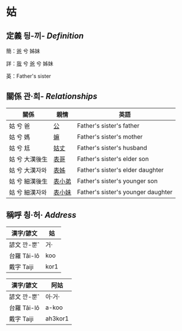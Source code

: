 # 姑
## 定義 딍-끼- _Definition_
簡：[爸](member2.md) 兮 姊妹

詳：[我](member1.md) 兮 [爸](member2.md) 兮 姊妹

英：Father's sister

## 關係 관·희- _Relationships_

關係 | 親情 | 英語
--- | --- | --- 
姑 兮 爸 | [公](member8.md) | Father's sister's father
姑 兮 媽 | [嫲](member9.md) | Father's sister's mother
姑 兮 尪 | [姑丈](member43.md) | Father's sister's husband
姑 兮 大漢後生 | [表哥](member39.md) | Father's sister's elder son
姑 兮 大漢자와 | [表姊](member40.md) | Father's sister's elder daughter
姑 兮 細漢後生 | [表小弟](member41.md) | Father's sister's younger son
姑 兮 細漢자와 | [表小妹](member42.md) | Father's sister's younger daughter


## 稱呼 칑·허· _Address_

漢字/諺文 | 姑
--- | ---
諺文 깐-뿐ˆ | 거·
台羅 Tâi-lô | koo
戴字 Taiji | kor1


漢字/諺文 | 阿姑
--- | ---
諺文 깐-뿐ˆ | 아·거·
台羅 Tâi-lô | a-koo
戴字 Taiji | ah3kor1


